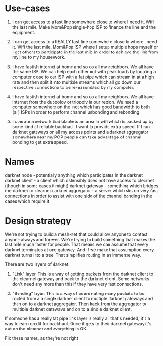 Use-cases
=========

1.  I can get access to a fast line somewhere close to where I need it.  Wifi the last mile.  Make Mom&Pop single-hop ISP to finance the line and the equipment.

2.  I can get access to a REALLY fast line somewhere close to where I need it.  Wifi the last mile.  Mom&Pop ISP where I setup multiple hops myself or I get others to participate in the last mile in order to achieve the link from my line to my house/work.

3.  I have fastish internet at home and so do all my neighbors.  We all have the same ISP.  We can help each other out with peak loads by locating a computer close to our ISP with a fat pipe which can stream in at a high rate and then split it into multiple streams which all go down our respective connections to be re-assembled by my computer.

4.  I have fastish internet at home and so do all my neighbors.  We all have internet from the duopoloy or triopoly in our region.  We need a computer somewhere on the 'net which has good bandwidth to both (all) ISPs in order to perform channel unbonding and rebonding.

5.  I operate a network that blankets an area in wifi which is backed up by some kind of reliable backhaul.  I want to provide extra speed.  If I run darknet gateways on all my access points and a darknet aggregator somewhere near my POP people can take advantage of channel bonding to get extra speed.


Names
=====

darknet node - potentially anything which participates in the darknet
darknet client - a client which ostensibly does not have access to clearnet (though in some cases it might)
darknet gateway - something which bridges the darknet to clearnet
darknet aggregator - a server which sits on very fast connections in order to assist with one side of the channel bonding in the cases which require it

Design strategy
===============

We're not trying to build a mesh-net that could allow anyone to contact anyone always and forever.  We're trying to build something that makes the last mile much faster for people.  That means we can assume that every darknet terminates at one gateway.  And if we make that assumption every darknet turns into a tree.  That simplifies routing in an immense way.

There are two layers of darknet.

1.  "Link" layer.  This is a way of getting packets from the darknet client to the clearnet gateway and back to the darknet client.  Some networks don't need any more than this if they have very fast connections.

2.  "Bonding" layer.  This is a way of coordinating many packets to be routed from a a single darknet client to multiple darknet gateways and then on to a darknet aggregator.  Then back from the aggregator to multiple darknet gateways and on to a single darknet client.

If someone has a really fat pipe link layer is really all that's needed, it's a way to earn credit for backhaul.  Once it gets to their darknet gateway it's out on the clearnet and everything is OK.

<todo> Fix these names, as they're not right

